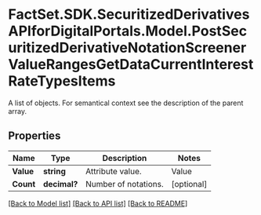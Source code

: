 # FactSet.SDK.SecuritizedDerivativesAPIforDigitalPortals.Model.PostSecuritizedDerivativeNotationScreenerValueRangesGetDataCurrentInterestRateTypesItems
A list of objects. For semantical context see the description of the parent array.

## Properties

Name | Type | Description | Notes
------------ | ------------- | ------------- | -------------
**Value** | **string** | Attribute value. | Value | Description | | - -- | - -- | | fixed | The interest rate is fixed for all periods and remains unchanged throughout the lifetime of the securitized derivative. | | variable | The interest rate is variable and might change from period to period throughout the lifetime of the securitized derivative. |   | [optional] 
**Count** | **decimal?** | Number of notations. | [optional] 

[[Back to Model list]](../README.md#documentation-for-models) [[Back to API list]](../README.md#documentation-for-api-endpoints) [[Back to README]](../README.md)

